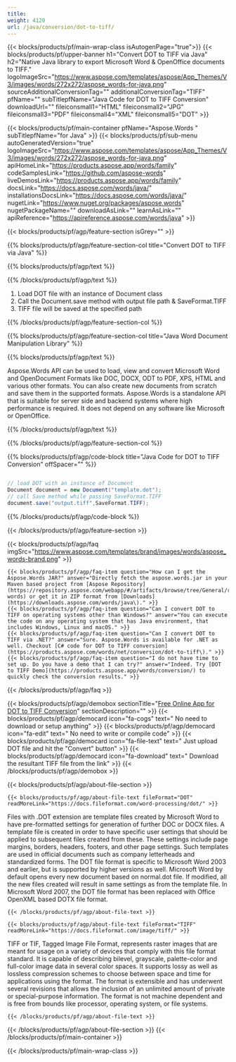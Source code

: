 ```yaml
---
title:  
weight: 4120
url: /java/conversion/dot-to-tiff/ 
---
```


{{< blocks/products/pf/main-wrap-class isAutogenPage="true">}}
{{< blocks/products/pf/upper-banner h1="Convert DOT to TIFF via Java" h2="Native Java library to export Microsoft Word & OpenOffice documents to TIFF." logoImageSrc="https://www.aspose.com/templates/aspose/App_Themes/V3/images/words/272x272/aspose_words-for-java.png" sourceAdditionalConversionTag="" additionalConversionTag="TIFF" pfName="" subTitlepfName="Java Code for DOT to TIFF Conversion" downloadUrl="" fileiconsmall1="HTML" fileiconsmall2="JPG" fileiconsmall3="PDF" fileiconsmall4="XML" fileiconsmall5="DOT" >}}

{{< blocks/products/pf/main-container pfName="Aspose.Words " subTitlepfName="for Java" >}}
{{< blocks/products/pf/sub-menu autoGeneratedVersion="true" logoImageSrc="https://www.aspose.com/templates/aspose/App_Themes/V3/images/words/272x272/aspose_words-for-java.png" apiHomeLink="https://products.aspose.app/words/family" codeSamplesLink="https://github.com/aspose-words" liveDemosLink="https://products.aspose.app/words/family" docsLink="https://docs.aspose.com/words/java/" installationsDocsLink="https://docs.aspose.com/words/java/" nugetLink="https://www.nuget.org/packages/aspose.words" nugetPackageName="" downloadAsLink="" learnAsLink="" apiReference="https://apireference.aspose.com/words/java" >}}

{{< blocks/products/pf/agp/feature-section isGrey="" >}}

{{% blocks/products/pf/agp/feature-section-col title="Convert DOT to TIFF via Java" %}}

{{% blocks/products/pf/agp/text %}}

{{% /blocks/products/pf/agp/text %}}

1.  Load DOT file with an instance of Document class
1.  Call the Document.save method with output file path & SaveFormat.TIFF
1.  TIFF file will be saved at the specified path

{{% /blocks/products/pf/agp/feature-section-col %}}

{{% blocks/products/pf/agp/feature-section-col title="Java Word Document Manipulation Library" %}}

{{% blocks/products/pf/agp/text %}}

 Aspose.Words API can be used to load, view and convert Microsoft Word and OpenDocument Formats like DOC, DOCX, ODT to PDF, XPS, HTML and various other formats. You can also create new documents from scratch and save them in the supported formats. Aspose.Words is a standalone API that is suitable for server side and backend systems where high performance is required. It does not depend on any software like Microsoft or OpenOffice.

{{% /blocks/products/pf/agp/text %}}

{{% /blocks/products/pf/agp/feature-section-col %}}

{{% blocks/products/pf/agp/code-block title="Java Code for DOT to TIFF Conversion" offSpacer="" %}}

```cs

// load DOT with an instance of Document
Document document = new Document("template.dot");
// call Save method while passing SaveFormat.TIFF
document.save("output.tiff",SaveFormat.TIFF);

```

{{% /blocks/products/pf/agp/code-block %}}

{{< /blocks/products/pf/agp/feature-section >}}

{{< blocks/products/pf/agp/faq imgSrc="https://www.aspose.com/templates/brand/images/words/aspose_words-brand.png" >}}

    {{< blocks/products/pf/agp/faq-item question="How can I get the Aspose.Words JAR?" answer="Directly fetch the aspose.words.jar in your Maven based project from [Aspose Repository](https://repository.aspose.com/webapp/#/artifacts/browse/tree/General/repo/com/aspose/aspose-words) or get it in ZIP format from [Downloads](https://downloads.aspose.com/words/java\)." >}}
    {{< blocks/products/pf/agp/faq-item question="Can I convert DOT to TIFF on operating systems other than Windows?" answer="You can execute the code on any operating system that has Java environment, that includes Windows, Linux and macOS." >}}
    {{< blocks/products/pf/agp/faq-item question="Can I convert DOT to TIFF via .NET?" answer="Sure. Aspose.Words is available for .NET as well. Checkout [C# code for DOT to TIFF conversion](https://products.aspose.com/words/net/conversion/dot-to-tiff\)." >}}
    {{< blocks/products/pf/agp/faq-item question="I do not have time to set up. Do you have a demo that I can try?" answer="Indeed. Try [DOT to TIFF Demo](https://products.aspose.app/words/conversion/) to quickly check the conversion results." >}}
 
{{< /blocks/products/pf/agp/faq >}}

{{< blocks/products/pf/agp/demobox sectionTitle="[Free Online App for DOT to TIFF Conversion](https://products.aspose.app/words/conversion/dot-to-tiff)" sectionDescription="" >}}
        {{< blocks/products/pf/agp/democard icon="fa-cogs" text=" No need to download or setup anything" >}}
        {{< blocks/products/pf/agp/democard icon="fa-edit" text=" No need to write or compile code" >}}
        {{< blocks/products/pf/agp/democard icon="fa-file-text" text=" Just upload DOT file and hit the \"Convert\" button" >}}
        {{< blocks/products/pf/agp/democard icon="fa-download" text=" Download the resultant TIFF file from the link" >}}
{{< /blocks/products/pf/agp/demobox >}}

{{< blocks/products/pf/agp/about-file-section >}}

    {{< blocks/products/pf/agp/about-file-text fileFormat="DOT" readMoreLink="https://docs.fileformat.com/word-processing/dot/" >}}
Files with .DOT extension are template files created by Microsoft Word to have pre-formatted settings for generation of further DOC or DOCX files. A template file is created in order to have specific user settings that should be applied to subsequent files created from these. These settings include page margins, borders, headers, footers, and other page settings. Such templates are used in official documents such as company letterheads and standardized forms. The DOT file format is specific to Microsoft Word 2003 and earlier, but is supported by higher versions as well. Microsoft Word by default opens every new document based on normal.dot file. If modified, all the new files created will result in same settings as from the template file. In Microsoft Word 2007, the DOT file format has been replaced with Office OpenXML based DOTX file format.

    {{< /blocks/products/pf/agp/about-file-text >}}

    {{< blocks/products/pf/agp/about-file-text fileFormat="TIFF" readMoreLink="https://docs.fileformat.com/image/tiff/" >}}
TIFF or TIF, Tagged Image File Format, represents raster images that are meant for usage on a variety of devices that comply with this file format standard. It is capable of describing bilevel, grayscale, palette-color and full-color image data in several color spaces. It supports lossy as well as lossless compression schemes to choose between space and time for applications using the format. The format is extensible and has underwent several revisions that allows the inclusion of an unlimited amount of private or special-purpose information. The format is not machine dependent and is free from bounds like processor, operating system, or file systems.

    {{< /blocks/products/pf/agp/about-file-text >}}

{{< /blocks/products/pf/agp/about-file-section >}}
{{< /blocks/products/pf/main-container >}}
    
{{< /blocks/products/pf/main-wrap-class >}}